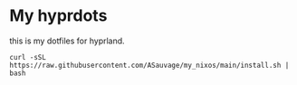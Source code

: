# My hyprdots

this is my dotfiles for hyprland.

```shell
curl -sSL https://raw.githubusercontent.com/ASauvage/my_nixos/main/install.sh | bash
```